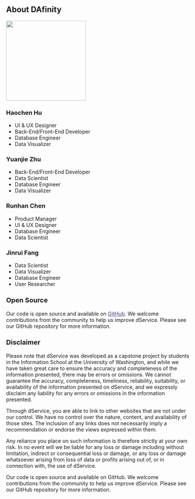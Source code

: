 ## About DAfinity

<img class="pb-2" src="https://user-images.githubusercontent.com/101531662/236112083-cde735ca-7ee6-4ead-8967-717132d74ccf.png" style="width:218px">

<div class="about-us-grid grid lg:grid-cols-2 gap-6">
  <div class="p-6 bg-gray-100 rounded-lg">
    <h3 class="text-3xl font-semibold mb-2">Haochen Hu</h3>
    <ul class="list-disc list-inside mb-4">
      <li>UI & UX Designer</li>
      <li>Back-End/Front-End Developer</li>
      <li>Database Engineer</li>
      <li>Data Visualizer</li>
    </ul>
  </div>
  <div class="p-6 bg-gray-100 rounded-lg">
    <h3 class="text-3xl font-semibold mb-2">Yuanjie Zhu</h3>
    <ul class="list-disc list-inside mb-4">
      <li>Back-End/Front-End Developer</li>
      <li>Data Scientist</li>
      <li>Database Engineer</li>
      <li>Data Visualizer</li>
    </ul>
  </div>
  <div class="p-6 bg-gray-100 rounded-lg">
    <h3 class="text-3xl font-semibold mb-2">Runhan Chen</h3>
    <ul class="list-disc list-inside mb-4">
      <li>Product Manager</li>
      <li>UI & UX Designer</li>
      <li>Database Engineer</li>
      <li>Data Scientist</li>
    </ul>
  </div>
  <div class="p-6 bg-gray-100 rounded-lg">
    <h3 class="text-3xl font-semibold mb-2">Jinrui Fang</h3>
    <ul class="list-disc list-inside mb-4">
      <li>Data Scientist</li>
      <li>Data Visualizer</li>
      <li>Database Engineer</li>
      <li>User Researcher</li>
    </ul>
  </div>
</div> 

<h3 style="font-size:18px"> Open Source </h3>
Our code is open source and available on <a style="color: rgb(95, 88, 157); font-weight:500" href="https://github.com/HaochenH/dService" target="_blank">GitHub</a>. We welcome contributions from the community to help us improve dService. Please see our GitHub repository for more information.

<h3 style="font-size:18px"> Disclaimer </h3>
Please note that dService was developed as a capstone project by students in the Information School at the University of Washington, and while we have taken great care to ensure the accuracy and completeness of the information presented, there may be errors or omissions. We cannot guarantee the accuracy, completeness, timeliness, reliability, suitability, or availability of the information presented on dService, and we expressly disclaim any liability for any errors or omissions in the information presented.

Through dService, you are able to link to other websites that are not under our control. We have no control over the nature, content, and availability of those sites. The inclusion of any links does not necessarily imply a recommendation or endorse the views expressed within them.

Any reliance you place on such information is therefore strictly at your own risk. In no event will we be liable for any loss or damage including without limitation, indirect or consequential loss or damage, or any loss or damage whatsoever arising from loss of data or profits arising out of, or in connection with, the use of dService.

Our code is open source and available on GitHub. We welcome contributions from the community to help us improve dService. Please see our GitHub repository for more information.